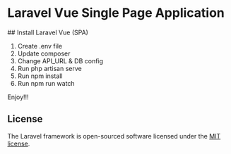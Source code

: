 <h1>Laravel Vue Single Page Application</h1>
## Install Laravel Vue (SPA)

1. Create .env file
2. Update composer
3. Change API_URL & DB config
4. Run php artisan serve
5. Run npm install
6. Run npm run watch

Enjoy!!!

## License

The Laravel framework is open-sourced software licensed under the [MIT license](https://opensource.org/licenses/MIT).
